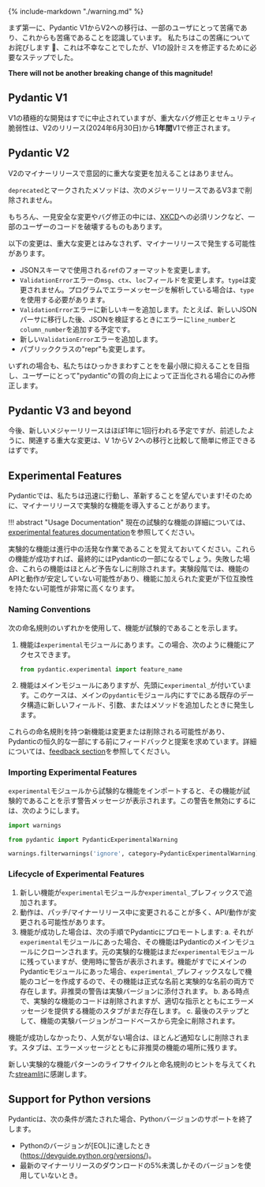 {% include-markdown "./warning.md" %}

<!-- First of all, we recognize that the transitions from Pydantic V1 to V2 has been and will be painful for some users.
We're sorry about this pain :pray:, it was an unfortunate but necessary step to correct design mistakes of V1. -->
まず第一に、Pydantic V1からV2への移行は、一部のユーザにとって苦痛であり、これからも苦痛であることを認識しています。
私たちはこの苦痛についてお詫びします :pray:、これは不幸なことでしたが、V1の設計ミスを修正するために必要なステップでした。

**There will not be another breaking change of this magnitude!**

## Pydantic V1

<!-- Active development of V1 has already stopped, however critical bug fixes and security vulnerabilities will be fixed in V1 for **one year** after the release of V2 (June 30, 2024). -->
V1の積極的な開発はすでに中止されていますが、重大なバグ修正とセキュリティ脆弱性は、V2のリリース(2024年6月30日)から**1年間**V1で修正されます。

## Pydantic V2

<!-- We will not intentionally make breaking changes in minor releases of V2. -->
V2のマイナーリリースで意図的に重大な変更を加えることはありません。

<!-- Methods marked as `deprecated` will not be removed until the next major release, V3. -->
`deprecated`とマークされたメソッドは、次のメジャーリリースであるV3まで削除されません。

<!-- Of course some apparently safe changes and bug fixes will inevitably break some users' code &mdash; obligatory link to [XKCD](https://m.xkcd.com/1172/). -->
もちろん、一見安全な変更やバグ修正の中には、[XKCD](https://m.xkcd.com/1172/)への必須リンクなど、一部のユーザーのコードを破壊するものもあります。

<!-- The following changes will **NOT** be considered breaking changes, and may occur in minor releases: -->
以下の変更は、重大な変更とはみなされず、マイナーリリースで発生する可能性があります。

<!-- * Changing the format of `ref` as used in JSON Schema.
* Changing the `msg`, `ctx`, and `loc` fields of `ValidationError` errors. `type` will not change &mdash; if you're programmatically parsing error messages, you should use `type`.
* Adding new keys to `ValidationError` errors &mdash; e.g. we intend to add `line_number` and `column_number` to errors when validating JSON once we migrate to a new JSON parser.
* Adding new `ValidationError` errors.
* Changing `repr` even of public classes. -->
* JSONスキーマで使用される`ref`のフォーマットを変更します。
* `ValidationError`エラーの`msg`、`ctx`、`loc`フィールドを変更します。`type`は変更されません。プログラムでエラーメッセージを解析している場合は、`type`を使用する必要があります。
* `ValidationError`エラーに新しいキーを追加します。たとえば、新しいJSONパーサに移行した後、JSONを検証するときにエラーに`line_number`と`column_number`を追加する予定です。
* 新しい`ValidationError`エラーを追加します。
* パブリッククラスの"repr"も変更します。

<!-- In all cases we will aim to minimize churn and do so only when justified by the increase of quality of `pydantic` for users. -->
いずれの場合も、私たちはひっかきまわすことをを最小限に抑えることを目指し、ユーザーにとって"pydantic"の質の向上によって正当化される場合にのみ修正します。

## Pydantic V3 and beyond

<!-- We expect to make new major releases roughly once a year going forward, although as mentioned above, any associated breaking changes should be trivial to fix compared to the V1-to-V2 transition. -->
今後、新しいメジャーリリースはほぼ1年に1回行われる予定ですが、前述したように、関連する重大な変更は、V 1からV 2への移行と比較して簡単に修正できるはずです。

## Experimental Features

<!-- At Pydantic, we like to move quickly and innovate! To that end, we may introduce experimental features in minor releases. -->
Pydanticでは、私たちは迅速に行動し、革新することを望んでいます!そのために、マイナーリリースで実験的な機能を導入することがあります。

!!! abstract "Usage Documentation"
    <!-- To learn more about our current experimental features, see the [experimental features documentation](./concepts/experimental.md). -->
    現在の試験的な機能の詳細については、[experimental features documentation](./concepts/experimental.md)を参照してください。

<!-- Please keep in mind, experimental features are active works in progress. If these features are successful, they'll eventually beocme part of Pydantic. If unsuccessful, said features will be removed with little notice. While in its experimental phase, a feature's API and behaviors may not be stable, and it's very possible that changes made to the feature will not be backward-compatible. -->
実験的な機能は進行中の活発な作業であることを覚えておいてください。これらの機能が成功すれば、最終的にはPydanticの一部になるでしょう。失敗した場合、これらの機能はほとんど予告なしに削除されます。実験段階では、機能のAPIと動作が安定していない可能性があり、機能に加えられた変更が下位互換性を持たない可能性が非常に高くなります。

### Naming Conventions

<!-- We use one of the following naming conventions to indicate that a feature is experimental: -->
次の命名規則のいずれかを使用して、機能が試験的であることを示します。

<!-- 1. The feature is located in the `experimental` module. In this case, you can access the feature like this: -->
1. 機能は`experimental`モジュールにあります。この場合、次のように機能にアクセスできます。

    ```python test="skip" lint="skip"
    from pydantic.experimental import feature_name
    ```

<!-- 2. The feature is located in the main module, but prefixed with `experimental_`. This case occurs when we add a new field, argument, or method to an existing data structure already within the main `pydantic` module. -->
2. 機能はメインモジュールにありますが、先頭に`experimental_`が付いています。このケースは、メインの`pydantic`モジュール内にすでにある既存のデータ構造に新しいフィールド、引数、またはメソッドを追加したときに発生します。

<!-- New features with these naming conventions are subject to change or removal, and we are looking for feedback and suggestions before making them a permanent part of Pydantic. See the [feedback section](./concepts/experimental.md#feedback) for more information. -->
これらの命名規則を持つ新機能は変更または削除される可能性があり、Pydanticの恒久的な一部にする前にフィードバックと提案を求めています。詳細については、[feedback section](./concepts/experimental.md#feedback)を参照してください。

### Importing Experimental Features

<!-- When you import an experimental feature from the `experimental` module, you'll see a warning message that the feature is experimental. You can disable this warning with the following: -->
`experimental`モジュールから試験的な機能をインポートすると、その機能が試験的であることを示す警告メッセージが表示されます。この警告を無効にするには、次のようにします。

```python
import warnings

from pydantic import PydanticExperimentalWarning

warnings.filterwarnings('ignore', category=PydanticExperimentalWarning)
```

### Lifecycle of Experimental Features

<!-- 1. A new feature is added, either in the `experimental` module or with the `experimental_` prefix.
2. The behavior is often modified during patch/minor releases, with potential API/behavior changes.
3. If the feature is successful, we promote it to Pydantic with the following steps: -->
1. 新しい機能が`experimental`モジュールか`experimental_`プレフィックスで追加されます。
2. 動作は、パッチ/マイナーリリース中に変更されることが多く、API/動作が変更される可能性があります。
3. 機能が成功した場合は、次の手順でPydanticにプロモートします:
    <!-- a. If it was in the `experimental` module, the feature is cloned to Pydantic's main module. The original experimental feature still remains in the `experimental` module, but it will show a warning when used. If the feature was already in the main Pydantic module, we create a copy of the feature without the `experimental_` prefix, so the feature exists with both the official and experimental names. A deprecation warning is attached to the experimental version. -->
    a. それが`experimental`モジュールにあった場合、その機能はPydanticのメインモジュールにクローンされます。元の実験的な機能はまだ`experimental`モジュールに残っていますが、使用時に警告が表示されます。機能がすでにメインのPydanticモジュールにあった場合、`experimental_`プレフィックスなしで機能のコピーを作成するので、その機能は正式な名前と実験的な名前の両方で存在します。非推奨の警告は実験バージョンに添付されます。
    <!-- b. At some point, the code of the experimental feature is removed, but there will still be a stub of the feature that provides an error message with appropriate instructions. -->
    b. ある時点で、実験的な機能のコードは削除されますが、適切な指示とともにエラーメッセージを提供する機能のスタブがまだ存在します。
    <!-- c. As a last step, the experimental version of the feature is entirely removed from the codebase. -->
    c. 最後のステップとして、機能の実験バージョンがコードベースから完全に削除されます。

<!-- If the feature is unsuccessful or unpopular, it's removed with little notice. A stub will remain in the location of the deprecated feature with an error message. -->
機能が成功しなかったり、人気がない場合は、ほとんど通知なしに削除されます。スタブは、エラーメッセージとともに非推奨の機能の場所に残ります。

<!-- Thanks to [streamlit](https://docs.streamlit.io/develop/quick-reference/prerelease) for the inspiration for the lifecycle and naming conventions of our new experimental feature patterns. -->
新しい実験的な機能パターンのライフサイクルと命名規則のヒントを与えてくれた[streamlit](https://docs.streamlit.io/develop/quick-reference/prerelease)に感謝します。

## Support for Python versions

<!-- Pydantic will drop support for a Python version when the following conditions are met: -->
Pydanticは、次の条件が満たされた場合、Pythonバージョンのサポートを終了します。

<!-- * The Python version has reached [EOL](https://devguide.python.org/versions/).
* <5% of downloads of the most recent minor release need to be using that version. -->
* Pythonのバージョンが[EOL]に達したとき(https://devguide.python.org/versions/)。
* 最新のマイナーリリースのダウンロードの5%未満しかそのバージョンを使用していないとき。
